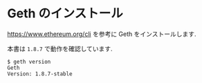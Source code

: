 # Geth のインストール

https://www.ethereum.org/cli を参考に Geth をインストールします.

本書は `1.8.7` で動作を確認しています.

```
$ geth version
Geth
Version: 1.8.7-stable
```
